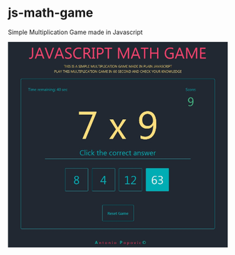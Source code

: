 # js-math-game
Simple Multiplication Game made in Javascript

![alt text](https://github.com/antoniomtk/js-multiplication-game/blob/master/js_math.jpg)
